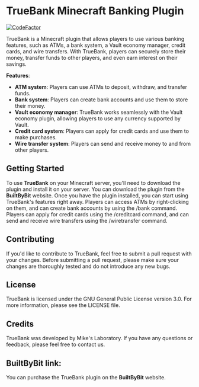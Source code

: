 # TrueBank Minecraft Banking Plugin

[![CodeFactor](https://www.codefactor.io/repository/github/mikeslaboratory/bankcraft/badge)](https://www.codefactor.io/repository/github/mikeslaboratory/bankcraft)

TrueBank is a Minecraft plugin that allows players to use various banking features, such as ATMs, a bank system, a Vault economy manager, credit cards, and wire transfers. With TrueBank, players can securely store their money, transfer funds to other players, and even earn interest on their savings.

__Features__:

* __ATM system__: Players can use ATMs to deposit, withdraw, and transfer funds.
* __Bank system__: Players can create bank accounts and use them to store their money.
* __Vault economy manager__: TrueBank works seamlessly with the Vault economy plugin, allowing players to use any currency supported by Vault.
* __Credit card system__: Players can apply for credit cards and use them to make purchases.
* __Wire transfer system__: Players can send and receive money to and from other players.

## Getting Started

To use __TrueBank__ on your Minecraft server, you'll need to download the plugin and install it on your server. You can download the plugin from the __BuiltByBit__ website.
Once you have the plugin installed, you can start using TrueBank's features right away. Players can access ATMs by right-clicking on them, and can create bank accounts by using the /bank command. Players can apply for credit cards using the /creditcard command, and can send and receive wire transfers using the /wiretransfer command.

## Contributing

If you'd like to contribute to TrueBank, feel free to submit a pull request with your changes. Before submitting a pull request, please make sure your changes are thoroughly tested and do not introduce any new bugs.

## License

TrueBank is licensed under the GNU General Public License version 3.0. For more information, please see the LICENSE file.

## Credits

TrueBank was developed by Mike's Laboratory. If you have any questions or feedback, please feel free to contact us.

## BuiltByBit link:

You can purchase the TrueBank plugin on the __BuiltByBit__ website.